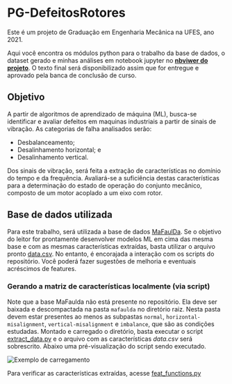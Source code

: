 # PG-DefeitosRotores

Este é um projeto de Graduação em Engenharia Mecânica na UFES, ano 2021.

Aqui você encontra os módulos python para o trabalho da base de dados, o dataset gerado e minhas análises em notebook jupyter no [**nbviwer do projeto**](https://nbviewer.jupyter.org/github/rennertz/PG-DefeitosRotores/blob/main/homepage.ipynb). O texto final será disponibilizado assim que for entregue e aprovado pela banca de conclusão de curso.

## Objetivo

A partir de algoritmos de aprendizado de máquina (ML), busca-se identificar e avaliar defeitos em maquinas industriais a partir de sinais de vibração. As categorias de falha analisados serão:

* Desbalanceamento;
* Desalinhamento horizontal; e
* Desalinhamento vertical.

Dos sinais de vibração, será feita a extração de características no domínio do tempo e da frequência. Avaliará-se a suficiência destas características para a determinação do estado de operação do conjunto mecânico, composto de um motor acoplado a um eixo com rotor.

## Base de dados utilizada

Para este trabalho, será utilizada a base de dados [MaFaulDa](http://www02.smt.ufrj.br/~offshore/mfs/page_01.html#SEC1). Se o objetivo do leitor for prontamente desenvolver modelos ML em cima das mesma base e com as mesmas características extraídas, basta utilizar o arquivo pronto [data.csv](data.csv). No entanto, é encorajada a interação com os scripts do repositório. Você poderá fazer sugestões de melhoria e eventuais acréscimos de features.

### Gerando a matriz de características localmente (via script)

Note que a base MaFaulda não está presente no repositório. Ela deve ser baixada e descompactada na pasta `mafaulda` no diretório raiz. Nesta pasta devem estar presentes ao menos as subpastas `normal`, `horizontal-misalignment`, `vertical-misalignment` e `imbalance`, que são as condições estudadas. Montado e carregado o diretório, basta executar o script [extract_data.py](scripts/extract_data.py) e o arquivo com as características *data.csv* será sobrescrito. Abaixo uma pré-visualização do script sendo executado.

![Exemplo de carregamento](https://media.giphy.com/media/qreDqbIdpIINndTqZ2/giphy.gif)

Para verificar as características extraídas, acesse [feat_functions.py](scripts/feat_functions.py)
